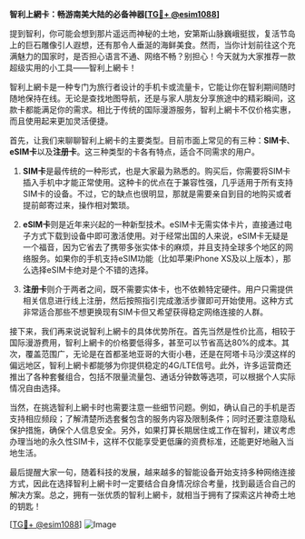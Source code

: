 **智利上網卡：畅游南美大陆的必备神器[[TG💪+ @esim1088](https://t.me/s/esim1088)]**

提到智利，你可能会想到那片遥远而神秘的土地，安第斯山脉巍峨挺拔，复活节岛上的巨石雕像引人遐想，还有那令人垂涎的海鲜美食。然而，当你计划前往这个充满魅力的国家时，是否担心语言不通、网络不畅？别担心！今天就为大家推荐一款超级实用的小工具——智利上網卡！

智利上網卡是一种专门为旅行者设计的手机卡或流量卡，它能让你在智利期间随时随地保持在线。无论是查找地图导航，还是与家人朋友分享旅途中的精彩瞬间，这款卡都能满足你的需求。相比于传统的国际漫游服务，智利上網卡不仅价格实惠，而且使用起来更加灵活便捷。

首先，让我们来聊聊智利上網卡的主要类型。目前市面上常见的有三种：**SIM卡**、**eSIM卡**以及**注册卡**。这三种类型的卡各有特点，适合不同需求的用户。

1. **SIM卡**是最传统的一种形式，也是大家最为熟悉的。购买后，你需要将SIM卡插入手机中才能正常使用。这种卡的优点在于兼容性强，几乎适用于所有支持SIM卡的设备。不过，它的缺点也很明显，那就是需要亲自到目的地购买或者提前邮寄过来，操作相对繁琐。

2. **eSIM卡**则是近年来兴起的一种新型技术。eSIM卡无需实体卡片，直接通过电子方式下载到设备中即可激活使用。对于经常出国的人来说，eSIM卡无疑是一个福音，因为它省去了携带多张实体卡的麻烦，并且支持全球多个地区的网络服务。如果你的手机支持eSIM功能（比如苹果iPhone XS及以上版本），那么选择eSIM卡绝对是个不错的选择。

3. **注册卡**则介于两者之间，既不需要实体卡，也不依赖特定硬件。用户只需提供相关信息进行线上注册，然后按照指引完成激活步骤即可开始使用。这种方式非常适合那些不想更换现有SIM卡但又希望获得稳定网络连接的人群。

接下来，我们再来说说智利上網卡的具体优势所在。首先当然是性价比高，相较于国际漫游费用，智利上網卡的价格要低得多，甚至可以节省高达80%的成本。其次，覆盖范围广，无论是在首都圣地亚哥的大街小巷，还是在阿塔卡马沙漠这样的偏远地区，智利上網卡都能够为你提供稳定的4G/LTE信号。此外，许多运营商还推出了各种套餐组合，包括不限量流量包、通话分钟数等选项，可以根据个人实际情况自由选择。

当然，在挑选智利上網卡时也需要注意一些细节问题。例如，确认自己的手机是否支持相应频段；了解清楚所选套餐包含的服务内容及限制条件；同时还要注意隐私保护措施，确保个人信息安全。另外，如果打算长期居住或工作在智利，建议考虑办理当地的永久性SIM卡，这样不仅能享受更低廉的资费标准，还能更好地融入当地生活。

最后提醒大家一句，随着科技的发展，越来越多的智能设备开始支持多种网络连接方式，因此在选择智利上網卡时一定要结合自身情况综合考量，找到最适合自己的解决方案。总之，拥有一张优质的智利上網卡，就相当于拥有了探索这片神奇土地的钥匙！

[[TG💪+ @esim1088](https://t.me/s/esim1088)] 
![Image](https://i.postimg.cc/4NQfJmqS/Snipaste-2025-05-13-00-14-12.png)